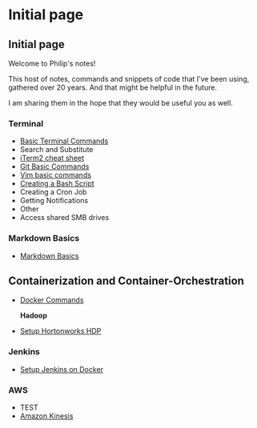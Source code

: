 # Initial page

## Initial page

Welcome to Philip's notes!

This host of notes, commands and snippets of code that I've been using, gathered over 20 years. And that might be helpful in the future.

I am sharing them in the hope that they would be useful you as well.

### Terminal

* [Basic Terminal Commands](terminal/basic-commands-terminal.md)
* Search and Substitute
* [iTerm2 cheat sheet](https://github.com/philipgold/notes/tree/972a00d5dcc475ef202c5a39cb36b9ff5eb674ee/terminal/iterm2.md)
* [Git Basic Commands](terminal/git-basic-commands-terminal.md)
* [Vim basic commands](terminal/vim-basic-commands.md)
* [Creating a Bash Script](terminal/creating-bash-script.md)
* Creating a Cron Job
* Getting Notifications
* Other
* Access shared SMB drives

### Markdown Basics

* [Markdown Basics](markdown/markdown-basics.md)

## Containerization and Container-Orchestration

* [Docker Commands](containers/docker-commands.md)

  **Hadoop**

* [Setup Hortonworks HDP](hadoop/setup-hortonworks-hdp.md)

### Jenkins

* [Setup Jenkins on Docker](jenkins/setup-jenkins-on-docker.md)

### AWS

* TEST
* [Amazon Kinesis](aws/kinesis.md)

